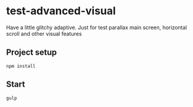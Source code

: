 # test-advanced-visual
Have a little glitchy adaptive. Just for test parallax main screen, horizontal scroll and other visual features
## Project setup
```
npm install
```
## Start
```
gulp
```
